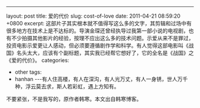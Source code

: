 ---
layout: post
title: 爱的代价
slug: cost-of-love
date: 2011-04-21 08:59:20 +0800
excerpt: 这部片子其实根本就不值得写这么多的文字，其剪辑和过场中有很多地方在技术上是不达标的。导演金琛还曾经执导过我第一部小说的电视剧，也有不少拍摄其他影片的经验，按理不应出这么多的技术问题。示爱从来不是罪过，投资电影示爱更让人感动，但必须要遵循剧作学和科学。有人觉得这部电影叫《战国》名头太大，应该有个副标题，其实我已经帮它想好了，它的全名是《战国》之《爱的代价》。
categories:
- other
tags:
- hanhan
---有人住高楼，有人在深沟，有人光万丈，有人一身锈，世人万千种，浮云莫去求，斯人若彩虹，遇上方知有。

不要紧张，不是我写的，原作者韩寒。本文出自韩寒博客。

